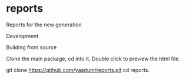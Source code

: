 # reports
Reports for the new generation

Development

Building from source

Clone the main package, cd into it. Double click to preview the html file.

git clone https://github.com/yaadum/reports.git
cd reports.
